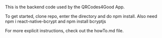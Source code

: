 This is the backend code used by the QRCodes4Good App.

To get started, clone repo, enter the directory and do npm install.
Also need npm i react-native-bcrypt  and npm install bcryptjs

For more explicit instructions, check out the howTo.md file.